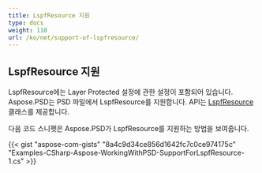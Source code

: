 ```yaml
---
title: LspfResource 지원
type: docs
weight: 110
url: /ko/net/support-of-lspfresource/
---
```


## **LspfResource 지원**
LspfResource에는 Layer Protected 설정에 관한 설정이 포함되어 있습니다. Aspose.PSD는 PSD 파일에서 LspfResource를 지원합니다. API는 [LspfResource](https://reference.aspose.com/net/psd/aspose.psd.fileformats.psd.layers.layerresources/lspfresource) 클래스를 제공합니다.

다음 코드 스니펫은 Aspose.PSD가 LspfResource를 지원하는 방법을 보여줍니다.

{{< gist "aspose-com-gists" "8a4c9d34ce856d1642fc7c0ce974175c" "Examples-CSharp-Aspose-WorkingWithPSD-SupportForLspfResource-1.cs" >}}
